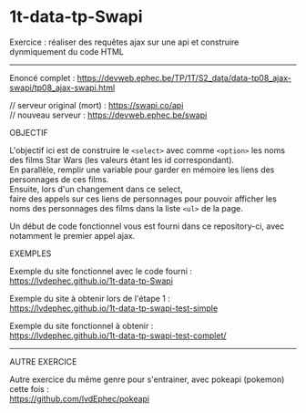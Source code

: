 # 1t-data-tp-Swapi
Exercice : réaliser des requêtes ajax sur une api et construire dynmiquement du code HTML 

------------------------------------------------

Enoncé complet : 
https://devweb.ephec.be/TP/1T/S2_data/data-tp08_ajax-swapi/tp08_ajax-swapi.html  

// serveur original (mort) : https://swapi.co/api  
// nouveau serveur : https://devweb.ephec.be/swapi  

OBJECTIF

L'objectif ici est de construire le ```<select>``` avec comme ```<option>``` les noms des films Star Wars (les valeurs étant les id correspondant).  
En parallèle, remplir une variable pour garder en mémoire les liens des personnages de ces films.  
Ensuite, lors d'un changement dans ce select,  
faire des appels sur ces liens de personnages pour pouvoir afficher les noms des personnages des films dans la liste ```<ul>``` de la page.  
     
Un début de code fonctionnel vous est fourni dans ce repository-ci, avec notamment le premier appel ajax.   
  
EXEMPLES

Exemple du site fonctionnel avec le code fourni :  
https://lvdephec.github.io/1t-data-tp-Swapi  

Exemple du site à obtenir lors de l'étape 1 :  
https://lvdephec.github.io/1t-data-tp-swapi-test-simple  
  
Exemple du site fonctionnel à obtenir :  
https://lvdephec.github.io/1t-data-tp-swapi-test-complet/  

-----------------------------------------------------------------------------

AUTRE EXERCICE

Autre exercice du même genre pour s'entrainer, avec pokeapi (pokemon) cette fois :  
https://github.com/lvdEphec/pokeapi  
